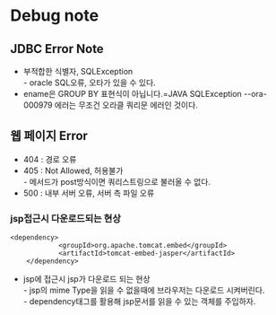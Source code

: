 # Debug note

## JDBC Error Note

* 부적합한 식별자, SQLException\
  \- oracle SQL오류, 오타가 있을 수 있다.
* ename은 GROUP BY 표현식이 아닙니다.=JAVA SQLException --ora-000979 에러는 무조건 오라클 쿼리문 에러인 것이다.

## 웹 페이지 Error

* 404 : 경로 오류
* 405 : Not Allowed, 허용불가\
  \- 메서드가 post방식이면 쿼리스트링으로 불러올 수 없다.
* 500 : 내부 서버 오류, 서버 측 파일 오류

### jsp접근시 다운로드되는 현상

```markup
<dependency>
			<groupId>org.apache.tomcat.embed</groupId>
			<artifactId>tomcat-embed-jasper</artifactId>
	</dependency>
```

* jsp에 접근시 jsp가 다운로드 되는 현상\
  \- jsp의 mime Type을 읽을 수 없을때에 브라우저는 다운로드 시켜버린다.\
  \- dependency태그를 활용해 jsp문서를 읽을 수 있는 객체를 주입하자.



